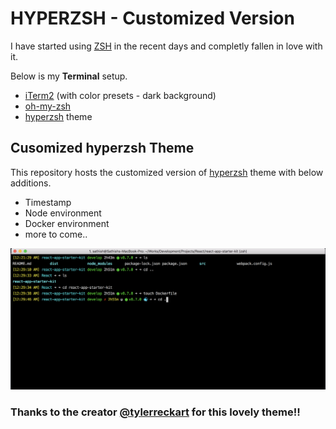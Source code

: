 # HYPERZSH - Customized Version

I have started using [ZSH](https://github.com/robbyrussell/oh-my-zsh/) in the recent days and completly fallen in love with it.

Below is my **Terminal** setup.

* [iTerm2](https://www.iterm2.com) (with color presets - dark background)
* [oh-my-zsh](https://github.com/robbyrussell/oh-my-zsh/)
* [hyperzsh](https://github.com/tylerreckart/hyperzsh) theme

## Cusomized hyperzsh Theme

This repository hosts the customized version of [hyperzsh](https://github.com/tylerreckart/hyperzsh) theme with below additions.

* Timestamp
* Node environment
* Docker environment
* more to come..

![screenshot](screenshot.png)

### Thanks to the creator [@tylerreckart](https://github.com/tylerreckart) for this lovely theme!!